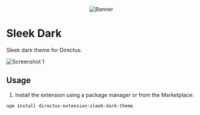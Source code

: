 <p align="center"><img alt="Banner" src="https://raw.githubusercontent.com/nerkarso/directus-extensions/master/.github/banner.png"></p>

# Sleek Dark

Sleek dark theme for Directus.

![Screenshot 1](https://raw.githubusercontent.com/nerkarso/directus-extensions/master/themes/sleek-dark/.screenshots/01.png)

## Usage

1. Install the extension using a package manager or from the Marketplace:

```sh
npm install directus-extension-sleek-dark-theme
```
